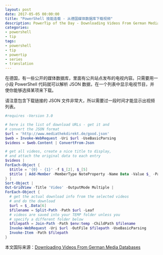 ```yaml
---
layout: post
date: 2017-05-05 00:00:00
title: "PowerShell 技能连载 - 从德国媒体数据库下载视频"
description: PowerTip of the Day - Downloading Videos From German Media Databases
categories:
- powershell
- tip
tags:
- powershell
- tip
- powertip
- series
- translation
---
```

在德国，有一些公开的媒体数据库，里面有公共站点发布的电视内容。只需要用一小段 PowerShell 代码就可以解析 JSON 数据，在一个列表中显示电视节目，并使你能够选择某项来下载。

请注意包含下载链接的 JSON 文件非常大，所以需要过一段时间才能显示出视频列表。

```powershell
#requires -Version 3.0

# here is the list of download URLs - get it and 
# convert the JSON format
$url = 'http://www.mediathekdirekt.de/good.json'
$web = Invoke-WebRequest -Uri $url -UseBasicParsing 
$videos = $web.Content | ConvertFrom-Json 

# get all videos, create a nice title to display,
# and attach the original data to each entry
$videos |
ForEach-Object {
  $title = '{0} - {1}' -f $_[2], $_[5]
  $title | Add-Member -MemberType NoteProperty -Name Data -Value $_ -PassThru
} |
Sort-Object |
Out-GridView -Title 'Video' -OutputMode Multiple |
ForEach-Object {
  # get the actual download info from the selected videos
  # and do the download
  $url = $_.Data[6]
  $filename = Split-Path -Path $url -Leaf
  # videos are saved into your TEMP folder unless you
  # specify a different folder below
  $filepath = Join-Path -Path $env:temp -ChildPath $filename
  Invoke-WebRequest -Uri $url -OutFile $filepath -UseBasicParsing
  Invoke-Item -Path $filepath
}
```

<!--more-->
本文国际来源：[Downloading Videos From German Media Databases](http://community.idera.com/powershell/powertips/b/tips/posts/downloading-videos-from-german-media-databases)

